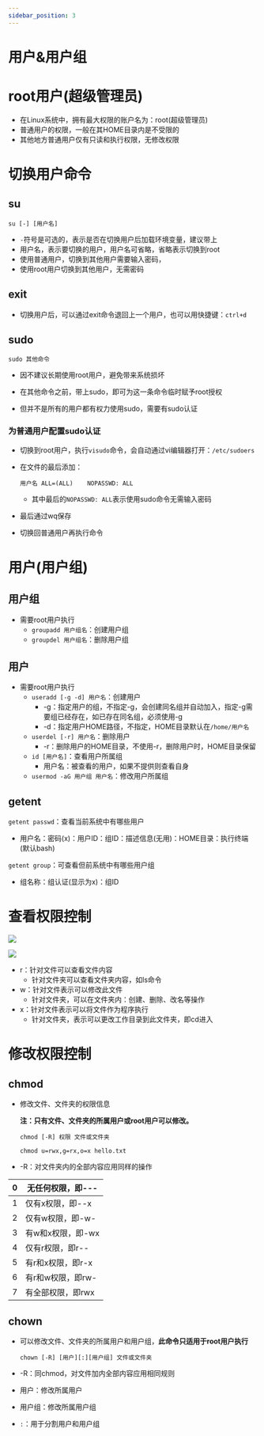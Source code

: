 ```yaml
---
sidebar_position: 3
---
```



# 用户&用户组

# root用户(超级管理员)

- 在Linux系统中，拥有最大权限的账户名为：root(超级管理员)
- 普通用户的权限，一般在其HOME目录内是不受限的
- 其他地方普通用户仅有只读和执行权限，无修改权限

# 切换用户命令

## su

`su [-] [用户名]`

- `-`符号是可选的，表示是否在切换用户后加载环境变量，建议带上
- 用户名，表示要切换的用户，用户名可省略，省略表示切换到root
- 使用普通用户，切换到其他用户需要输入密码，
- 使用root用户切换到其他用户，无需密码

## exit

- 切换用户后，可以通过exit命令退回上一个用户，也可以用快捷键：`ctrl+d`

## sudo

`sudo 其他命令`

- 因不建议长期使用root用户，避免带来系统损坏
- 在其他命令之前，带上sudo，即可为这一条命令临时赋予root授权

- 但并不是所有的用户都有权力使用sudo，需要有sudo认证

### 为普通用户配置sudo认证

- 切换到root用户，执行`visudo`命令，会自动通过vi编辑器打开：`/etc/sudoers`

- 在文件的最后添加：

  `用户名 ALL=(ALL)    NOPASSWD: ALL	`

  - 其中最后的`NOPASSWD: ALL`表示使用sudo命令无需输入密码

- 最后通过wq保存

- 切换回普通用户再执行命令

# 用户(用户组)

## 用户组

- 需要root用户执行
  - `groupadd 用户组名`：创建用户组
  - `groupdel 用户组名`：删除用户组

## 用户

- 需要root用户执行
  - `useradd [-g -d] 用户名`：创建用户
    - -g：指定用户的组，不指定-g，会创建同名组并自动加入，指定-g需要组已经存在，如已存在同名组，必须使用-g
    - -d：指定用户HOME路径，不指定，HOME目录默认在`/home/用户名`
  - `userdel [-r] 用户名`：删除用户
    - -r：删除用户的HOME目录，不使用-r，删除用户时，HOME目录保留
  - `id [用户名]`：查看用户所属组
    - 用户名：被查看的用户，如果不提供则查看自身
  - `usermod -aG 用户组 用户名`：修改用户所属组

## getent

`getent passwd`：查看当前系统中有哪些用户

- 用户名：密码(x)：用户ID：组ID：描述信息(无用)：HOME目录：执行终端(默认bash)

`getent group`：可查看但前系统中有哪些用户组

- 组名称：组认证(显示为x)：组ID

# 查看权限控制

![](https://happlay-docs.oss-cn-beijing.aliyuncs.com/docs/Snipaste_2024-05-13_17-55-13.png)

![](https://happlay-docs.oss-cn-beijing.aliyuncs.com/docs/Snipaste_2024-05-13_18-01-26.png)

- r：针对文件可以查看文件内容
  - 针对文件夹可以查看文件夹内容，如ls命令
- w：针对文件表示可以修改此文件
  - 针对文件夹，可以在文件夹内：创建、删除、改名等操作
- x：针对文件表示可以将文件作为程序执行
  - 针对文件夹，表示可以更改工作目录到此文件夹，即cd进入

# 修改权限控制

## chmod

- 修改文件、文件夹的权限信息

  **注：只有文件、文件夹的所属用户或root用户可以修改。**

  `chmod [-R] 权限 文件或文件夹`

  `chmod u=rwx,g=rx,o=x hello.txt`

- -R：对文件夹内的全部内容应用同样的操作

| 0    | 无任何权限，即--- |
| ---- | ----------------- |
| 1    | 仅有x权限，即--x  |
| 2    | 仅有w权限，即-w-  |
| 3    | 有w和x权限，即-wx |
| 4    | 仅有r权限，即r--  |
| 5    | 有r和x权限，即r-x |
| 6    | 有r和w权限，即rw- |
| 7    | 有全部权限，即rwx |

## chown

- 可以修改文件、文件夹的所属用户和用户组，**此命令只适用于root用户执行**

  `chown [-R] [用户][:][用户组] 文件或文件夹`

- -R：同chmod，对文件加内全部内容应用相同规则

- 用户：修改所属用户

- 用户组：修改所属用户组

- `:`：用于分割用户和用户组